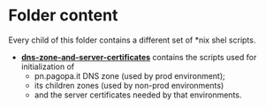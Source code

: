 # Folder content

Every child of this folder contains a different set of *nix shel scripts.

 - [**dns-zone-and-server-certificates**](./dns-zone-and-server-certificates) 
   contains the scripts used for initialization of 
   - pn.pagopa.it DNS zone (used by prod environment);
   - its children zones (used by non-prod environments) 
   - and the server certificates needed by that environments. 
   